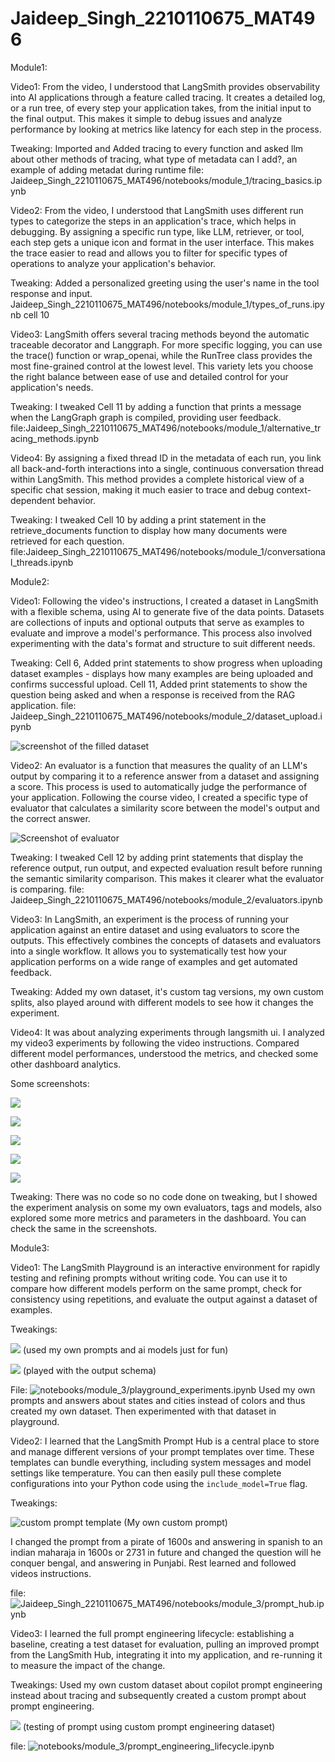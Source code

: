 # Jaideep_Singh_2210110675_MAT496

Module1:

Video1:
From the video, I understood that LangSmith provides observability into AI applications through a feature called tracing. It creates a detailed log, or a run tree, of every step your application takes, from the initial input to the final output. This makes it simple to debug issues and analyze performance by looking at metrics like latency for each step in the process.

Tweaking:
Imported and Added tracing to every function and asked llm about other methods of tracing, what type of metadata can I add?, an example of adding metadat during runtime
file: Jaideep_Singh_2210110675_MAT496/notebooks/module_1/tracing_basics.ipynb

Video2:
From the video, I understood that LangSmith uses different run types to categorize the steps in an application's trace, which helps in debugging. By assigning a specific run type, like LLM, retriever, or tool, each step gets a unique icon and format in the user interface. This makes the trace easier to read and allows you to filter for specific types of operations to analyze your application's behavior.

Tweaking:
Added a personalized greeting using the user's name in the tool response and input. Jaideep_Singh_2210110675_MAT496/notebooks/module_1/types_of_runs.ipynb cell 10

Video3:
LangSmith offers several tracing methods beyond the automatic traceable decorator and Langgraph. For more specific logging, you can use the trace() function or wrap_openai, while the RunTree class provides the most fine-grained control at the lowest level. This variety lets you choose the right balance between ease of use and detailed control for your application's needs.

Tweaking:
I tweaked Cell 11 by adding a function that prints a message when the LangGraph graph is compiled, providing user feedback.
file:Jaideep_Singh_2210110675_MAT496/notebooks/module_1/alternative_tracing_methods.ipynb

Video4:
By assigning a fixed thread ID in the metadata of each run, you link all back-and-forth interactions into a single, continuous conversation thread within LangSmith. This method provides a complete historical view of a specific chat session, making it much easier to trace and debug context-dependent behavior.

Tweaking:
I tweaked Cell 10 by adding a print statement in the retrieve_documents function to display how many documents were retrieved for each question.
file:Jaideep_Singh_2210110675_MAT496/notebooks/module_1/conversational_threads.ipynb

Module2:

Video1:
Following the video's instructions, I created a dataset in LangSmith with a flexible schema, using AI to generate five of the data points. Datasets are collections of inputs and optional outputs that serve as examples to evaluate and improve a model's performance. This process also involved experimenting with the data's format and structure to suit different needs.

Tweaking:
Cell 6, Added print statements to show progress when uploading dataset examples - displays how many examples are being uploaded and confirms successful upload.
Cell 11, Added print statements to show the question being asked and when a response is received from the RAG application.
file: Jaideep_Singh_2210110675_MAT496/notebooks/module_2/dataset_upload.ipynb

![screenshot of the filled dataset](images/image1.png)

Video2:
An evaluator is a function that measures the quality of an LLM's output by comparing it to a reference answer from a dataset and assigning a score. This process is used to automatically judge the performance of your application. Following the course video, I created a specific type of evaluator that calculates a similarity score between the model's output and the correct answer.

![Screenshot of evaluator](images/image3.png)

Tweaking:
I tweaked Cell 12 by adding print statements that display the reference output, run output, and expected evaluation result before running the semantic similarity comparison. This makes it clearer what the evaluator is comparing.
file: Jaideep_Singh_2210110675_MAT496/notebooks/module_2/evaluators.ipynb

Video3:
In LangSmith, an experiment is the process of running your application against an entire dataset and using evaluators to score the outputs. This effectively combines the concepts of datasets and evaluators into a single workflow. It allows you to systematically test how your application performs on a wide range of examples and get automated feedback.

Tweaking:
Added my own dataset, it's custom tag versions, my own custom splits, also played around with different models to see how it changes the experiment.

Video4:
It was about analyzing experiments through langsmith ui. I analyzed my video3 experiments by following the video instructions. Compared different model performances, understood the metrics, and checked some other dashboard analytics.

Some screenshots:

![](images/image5.png)

![](images/image6.png)

![](images/image7.png)

![](images/image8.png)

![](images/image9.png)

Tweaking:
There was no code so no code done on tweaking, but I showed the experiment analysis on some my own evaluators, tags and models, also explored some more metrics and parameters in the dashboard. You can check the same in the screenshots.

Module3:

Video1:
The LangSmith Playground is an interactive environment for rapidly testing and refining prompts without writing code. You can use it to compare how different models perform on the same prompt, check for consistency using repetitions, and evaluate the output against a dataset of examples.

Tweakings:

![](images/m3i1.png)
(used my own prompts and ai models just for fun)

![](images/m3i2.png)
(played with the output schema)

File: ![notebooks/module_3/playground_experiments.ipynb](notebooks/module_3/playground_experiments.ipynb)
Used my own prompts and answers about states and cities instead of colors and thus created my own dataset. Then experimented with that dataset in playground.

Video2:
I learned that the LangSmith Prompt Hub is a central place to store and manage different versions of your prompt templates over time. These templates can bundle everything, including system messages and model settings like temperature. You can then easily pull these complete configurations into your Python code using the `include_model=True` flag.

Tweakings:

![custom prompt template](images/m3v2i1.png)
(My own custom prompt)

I changed the prompt from a pirate of 1600s and answering in spanish to an indian maharaja in 1600s or 2731 in future and changed the question will he conquer bengal, and answering in Punjabi. Rest learned and followed videos instructions.

file: ![Jaideep_Singh_2210110675_MAT496/notebooks/module_3/prompt_hub.ipynb](notebooks/module_3/prompt_hub.ipynb)

Video3:
I learned the full prompt engineering lifecycle: establishing a baseline, creating a test dataset for evaluation, pulling an improved prompt from the LangSmith Hub, integrating it into my application, and re-running it to measure the impact of the change.

Tweakings:
Used my own custom dataset about copilot prompt engineering instead about tracing and subsequently created a custom prompt about prompt engineering.

![](images/m3v3i2.png)
(testing of prompt using custom prompt engineering dataset)

file: ![notebooks/module_3/prompt_engineering_lifecycle.ipynb](notebooks/module_3/prompt_engineering_lifecycle.ipynb)
